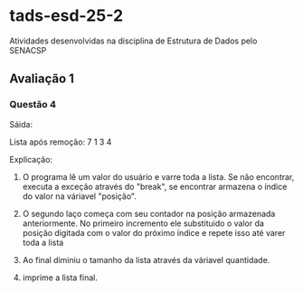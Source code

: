 # tads-esd-25-2
Atividades desenvolvidas na disciplina de Estrutura de Dados pelo SENACSP

## Avaliação 1
### Questão 4

Sáida:

Lista após remoção:
7 1 3 4 

Explicação:

1. O programa lê um valor do usuário e varre toda a lista. Se não encontrar, executa a exceção através do "break", se encontrar armazena o índice do valor na váriavel "posição".

2. O segundo laço começa com seu contador na posição armazenada anteriormente. No primeiro incremento ele substituido o valor da posição digitada com o valor do próximo índice e repete isso até varer toda a lista 

3. Ao final diminiu o tamanho da lista através da váriavel quantidade.

4. imprime a lista final.
